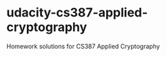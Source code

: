 udacity-cs387-applied-cryptography
==================================

Homework solutions for CS387 Applied Cryptography